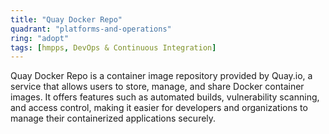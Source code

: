 ```yaml
---
title: "Quay Docker Repo"
quadrant: "platforms-and-operations"
ring: "adopt"
tags: [hmpps, DevOps & Continuous Integration]
---
```


Quay Docker Repo is a container image repository provided by Quay.io, a service that allows users to store, manage, and share Docker container images. It offers features such as automated builds, vulnerability scanning, and access control, making it easier for developers and organizations to manage their containerized applications securely.
